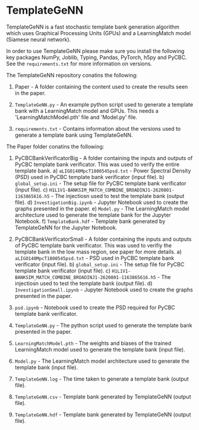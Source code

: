 # TemplateGeNN
TemplateGeNN is a fast stochastic template bank generation algorithm which uses Graphical Processing Units (GPUs) and a LearningMatch model (Siamese neural network). 

In order to use TemplateGeNN please make sure you install the following key packages NumPy, Joblib, Typing, Pandas, PyTorch, h5py and PyCBC. See the `requirements.txt` for more information on versions. 

The TemplateGeNN repository conatins the following:
1) Paper - A folder containing the content used to create the results seen in the paper. 

2) `TemplateGeNN.py` - An example python script used to generate a template bank with a LearningMatch model and GPUs. This needs a 'LearningMatchModel.pth' file and 'Model.py' file.

3) `requirements.txt` - Contains information about the versions used to generate a template bank using TemplateGeNN.  

The Paper folder conatins the following:

1) PyCBCBankVerificatorBig - A folder containing the inputs and outputs of PyCBC template bank verificator. This was used to verify the entire template bank.
    a) `aLIGO140MpcT1800545psd.txt` - Power Spectral Density (PSD) used in PyCBC template bank verificator (input file).
    b) `global_setup.ini` - The setup file for PyCBC template bank verificator (input file). 
    c) `H1L1V1-BANKSIM_MATCH_COMBINE_BROADINJ1-2620801-1163865616.h5` - The injectiosn used to test the template bank (output file).
    d) `InvestigationBig.ipynb` - Jupyter Notebook used to create the graphs presented in the paper.
    e) `Model.py` - The LearningMatch model architecture used to generate the template bank for the Jupyter Notebook. 
    f) `TemplateBank.hdf` - Template bank generated by TemplateGeNN for the Jupyter Notebook.

2) PyCBCBankVerificatorSmall - A folder containing the inputs and outputs of PyCBC template bank verificator. This was used to verifiy the template bank in the low mass region, see paper for more details.
    a) `aLIGO140MpcT1800545psd.txt` - PSD used in PyCBC template bank verificator (input file).
    b) `global_setup.ini` - The setup file for PyCBC template bank verificator (input file).
    c) `H1L1V1-BANKSIM_MATCH_COMBINE_BROADINJ1-2620801-1163865616.h5` - The injectiosn used to test the template bank (output file).
    d) `InvestigationSmall.ipynb` - Jupyter Notebook used to create the graphs presented in the paper. 

3) `psd.ipynb` - Notebook used to create the PSD required for PyCBC template bank verificator. 
4) `TemplateGeNN.py` - The python script used to generate the template bank presented in the paper.
5) `LearningMatchModel.pth` - The weights and biases of the trained LearningMatch model used to generate the template bank (input file). 
6) `Model.py` - The LearningMatch model architecture used to generate the template bank (input file). 
7) `TemplateGeNN.log` - The time taken to generate a template bank (output file). 
8) `TemplateGeNN.csv` - Template bank generated by TemplateGeNN (output file). 
9) `TemplateGeNN.hdf` - Template bank generated by TemplateGeNN (output file).

